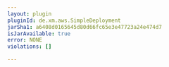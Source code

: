 ```yaml
---
layout: plugin
pluginId: de.xm.aws.SimpleDeployment
jarSha1: a6408d0165645d80d66fc65e3e47723a24e474d7
isJarAvailable: true
error: NONE
violations: []

---
```

